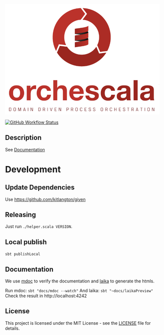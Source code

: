 
![orchescala](00-docs/src/docs/images/orchescala.png)

[![GitHub Workflow Status](https://img.shields.io/github/actions/workflow/status/pme123/orchescala/ci.yml)](https://github.com//pme123/orchescala/actions/workflows/ci.yml)


## Description
See [Documentation](https://pme123.github.io/orchescala/)

# Development

## Update Dependencies

Use https://github.com/kitlangton/given

## Releasing
Just run `./helper.scala VERSION`.

## Local publish

`sbt publishLocal`

## Documentation
We use [mdoc](https://scalameta.org/mdoc/) to verify the documentation
and [laika](https://typelevel.org/Laika/) to generate the htmls.

Run mdoc:   `sbt "docs/mdoc --watch"`
And laika:  `sbt "~docs/laikaPreview"`
Check the result in http://localhost:4242

## License
This project is licensed under the MIT License - see the [LICENSE](LICENSE) file for details.